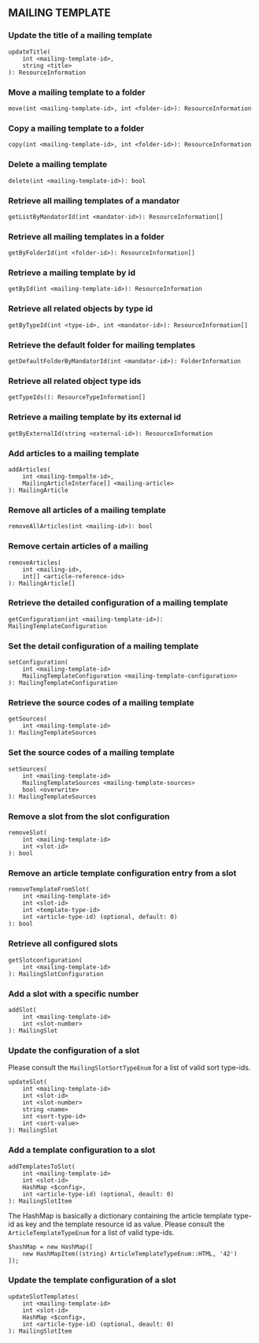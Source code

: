 ## MAILING TEMPLATE

### Update the title of a mailing template

```
updateTitle(
    int <mailing-template-id>,
    string <title>
): ResourceInformation
```

### Move a mailing template to a folder

```
move(int <mailing-template-id>, int <folder-id>): ResourceInformation
```

### Copy a mailing template to a folder


```
copy(int <mailing-template-id>, int <folder-id>): ResourceInformation
```

### Delete a mailing template


```
delete(int <mailing-template-id>): bool
```

### Retrieve all mailing templates of a mandator


```
getListByMandatorId(int <mandator-id>): ResourceInformation[]
```

### Retrieve all mailing templates in a folder


```
getByFolderId(int <folder-id>): ResourceInformation[]
```

### Retrieve a mailing template by id


```
getById(int <mailing-template-id>): ResourceInformation
```

### Retrieve all related objects by type id


```
getByTypeId(int <type-id>, int <mandator-id>): ResourceInformation[]
```

### Retrieve the default folder for mailing templates


```
getDefaultFolderByMandatorId(int <mandator-id>): FolderInformation
```

### Retrieve all related object type ids


```
getTypeIds(): ResourceTypeInformation[]
```

### Retrieve a mailing template by its external id


```
getByExternalId(string <external-id>): ResourceInformation
```

### Add articles to a mailing template

```
addArticles(
	int <mailing-tempalte-id>,
	MailingArticleInterface[] <mailing-article>
): MailingArticle
```

### Remove all articles of a mailing template

```
removeAllArticles(int <mailing-id>): bool
```

### Remove certain articles of a mailing

```
removeArticles(
	int <mailing-id>,
	int[] <article-reference-ids>
): MailingArticle[]
```

### Retrieve the detailed configuration of a mailing template

```
getConfiguration(int <mailing-template-id>): MailingTemplateConfiguration
```

### Set the detail configuration of a mailing template

```
setConfiguration(
    int <mailing-template-id>
    MailingTemplateConfiguration <mailing-template-configuration>
): MailingTemplateConfiguration
```

### Retrieve the source codes of a mailing template

```
getSources(
    int <mailing-template-id>
): MailingTemplateSources
```

### Set the source codes of a mailing template

```
setSources(
    int <mailing-template-id>
    MailingTemplateSources <mailing-template-sources>
    bool <overwrite>
): MailingTemplateSources
```

### Remove a slot from the slot configuration

```
removeSlot(
    int <mailing-template-id>
    int <slot-id>
): bool
```

### Remove an article template configuration entry from a slot

```
removeTemplateFromSlot(
    int <mailing-template-id>
    int <slot-id>
    int <template-type-id>
    int <article-type-id) (optional, default: 0)
): bool
```

### Retrieve all configured slots

```
getSlotconfiguration(
    int <mailing-template-id>
): MailingSlotConfiguration
```

### Add a slot with a specific number

```
addSlot(
    int <mailing-template-id>
    int <slot-number>
): MailingSlot
```

### Update the configuration of a slot

Please consult the `MailingSlotSortTypeEnum` for a list of valid sort type-ids.

```
updateSlot(
    int <mailing-template-id>
    int <slot-id>
    int <slot-number>
    string <name>
    int <sort-type-id>
    int <sort-value>
): MailingSlot
```

### Add a template configuration to a slot

```
addTemplatesToSlot(
    int <mailing-template-id>
    int <slot-id>
    HashMap <$config>,
    int <article-type-id) (optional, deault: 0)
): MailingSlotItem
```


The HashMap is basically a dictionary containing the article template type-id as key and the template resource id as value.
Please consult the `ArticleTemplateTypeEnum` for a list of valid type-ids.

```
$hashMap = new HashMap([
    new HashMapItem((string) ArticleTemplateTypeEnum::HTML, '42')
]);
```

### Update the template configuration of a slot

```
updateSlotTemplates(
    int <mailing-template-id>
    int <slot-id>
    HashMap <$config>,
    int <article-type-id) (optional, deault: 0)
): MailingSlotItem
```